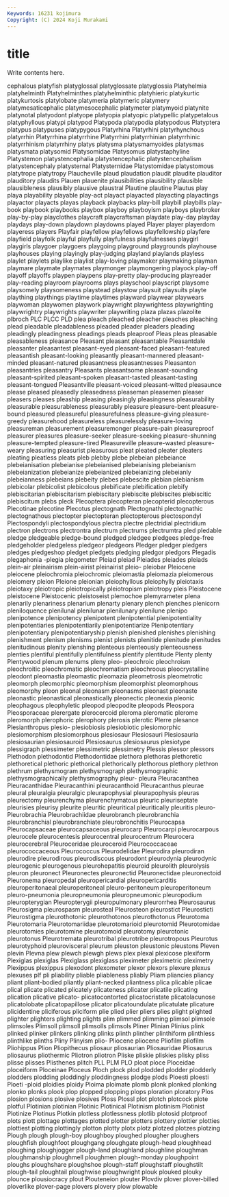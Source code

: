 ```yaml
---
Keywords: 16231 kojimura
Copyright: (C) 2024 Koji Murakami
---
```


# title

Write contents here.



cephalous platyfish platyglossal platyglossate
platyglossia Platyhelmia platyhelminth Platyhelminthes platyhelminthic platyhieric platykurtic platykurtosis platylobate platymeria
platymeric platymery platymesaticephalic platymesocephalic platymeter platymyoid platynite platynotal platyodont platyope
platyopia platyopic platypellic platypetalous platyphyllous platypi platypod Platypoda platypodia platypodous
Platyptera platypus platypuses platypygous Platyrhina Platyrhini platyrhynchous platyrrhin Platyrrhina platyrrhine
Platyrrhini platyrrhinian platyrrhinic platyrrhinism platyrrhiny platys platysma platysmamyoides platysmas platysmata
platysomid Platysomidae Platysomus platystaphyline Platystemon platystencephalia platystencephalic platystencephalism platystencephaly platysternal
Platysternidae Platystomidae platystomous platytrope platytropy Plaucheville plaud plaudation plaudit plaudite
plauditor plauditory plaudits Plauen plauenite plausibilities plausibility plausible plausibleness plausibly
plausive plaustral Plautine plautine Plautus play playa playability playable play-act
playact playacted playacting playactings playactor playacts playas playback playbacks play-bill
playbill playbills play-book playbook playbooks playbox playboy playboyism playboys playbroker
play-by-play playclothes playcraft playcraftsman playdate play-day playday playdays play-down playdown
playdowns played Player player playerdom playeress players Playfair playfellow playfellows
playfellowship playfere playfield playfolk playful playfully playfulness playfulnesses playgirl playgirls
playgoer playgoers playgoing playground playgrounds playhouse playhouses playing playingly play-judging
playland playlands playless playlet playlets playlike playlist play-loving playmaker playmaking
playman playmare playmate playmates playmonger playmongering playock play-off playoff playoffs
playpen playpens play-pretty play-producing playreader play-reading playroom playrooms plays playschool
playscript playsome playsomely playsomeness playstead playstow playsuit playsuits playte plaything
playthings playtime playtimes playward playwear playwears playwoman playwomen playwork playwright
playwrightess playwrighting playwrightry playwrights playwriter playwriting plaza plazas plazolite plbroch
PLC PLCC PLD plea pleach pleached pleacher pleaches pleaching plead
pleadable pleadableness pleaded pleader pleaders pleading pleadingly pleadingness pleadings pleads
pleaproof Pleas pleas pleasable pleasableness pleasance Pleasant pleasant pleasantable Pleasantdale
pleasanter pleasantest pleasant-eyed pleasant-faced pleasant-featured pleasantish pleasant-looking pleasantly pleasant-mannered pleasant-minded
pleasant-natured pleasantness pleasantnesses Pleasanton pleasantries pleasantry Pleasants pleasantsome pleasant-sounding pleasant-spirited
pleasant-spoken pleasant-tasted pleasant-tasting pleasant-tongued Pleasantville pleasant-voiced pleasant-witted pleasaunce please pleased
pleasedly pleasedness pleaseman pleasemen pleaser pleasers pleases pleaship pleasing pleasingly
pleasingness pleasurability pleasurable pleasurableness pleasurably pleasure pleasure-bent pleasure-bound pleasured pleasureful
pleasurefulness pleasure-giving pleasure-greedy pleasurehood pleasureless pleasurelessly pleasure-loving pleasureman pleasurement pleasuremonger
pleasure-pain pleasureproof pleasurer pleasures pleasure-seeker pleasure-seeking pleasure-shunning pleasure-tempted pleasure-tired Pleasureville
pleasure-wasted pleasure-weary pleasuring pleasurist pleasurous pleat pleated pleater pleaters pleating
pleatless pleats pleb plebby plebe plebeian plebeiance plebeianisation plebeianise plebeianised
plebeianising plebeianism plebeianization plebeianize plebeianized plebeianizing plebeianly plebeianness plebeians plebeity
plebes plebescite plebian plebianism plebicolar plebicolist plebicolous plebificate plebification plebify
plebiscitarian plebiscitarism plebiscitary plebiscite plebiscites plebiscitic plebiscitum plebs pleck Plecoptera
plecopteran plecopterid plecopterous Plecotinae plecotine Plecotus plectognath Plectognathi plectognathic plectognathous
plectopter plectopteran plectopterous plectospondyl Plectospondyli plectospondylous plectra plectre plectridial plectridium
plectron plectrons plectrontra plectrum plectrums plectrumtra pled pledable pledge pledgeable
pledge-bound pledged pledgee pledgees pledge-free pledgeholder pledgeless pledgeor pledgeors Pledger
pledger pledgers pledges pledgeshop pledget pledgets pledging pledgor pledgors Plegadis
plegaphonia -plegia plegometer Pleiad pleiad Pleiades pleiades pleiads plein-air pleinairism
plein-airist pleinairist pleio- pleiobar Pleiocene pleiocene pleiochromia pleiochromic pleiomastia pleiomazia
pleiomerous pleiomery pleion Pleione pleionian pleiophyllous pleiophylly pleiotaxis pleiotaxy pleiotropic
pleiotropically pleiotropism pleiotropy pleis Pleistocene pleistocene Pleistocenic pleistoseist plemochoe plemyrameter
plena plenarily plenariness plenarium plenarty plenary plench plenches plenicorn pleniloquence
plenilunal plenilunar plenilunary plenilune plenipo plenipotence plenipotency plenipotent plenipotential plenipotentiality
plenipotentiaries plenipotentiarily plenipotentiarize Plenipotentiary plenipotentiary plenipotentiaryship plenish plenished plenishes plenishing
plenishment plenism plenisms plenist plenists plenitide plenitude plenitudes plenitudinous plenity
plenshing plenteous plenteously plenteousness plenties plentiful plentifully plentifulness plentify plentitude
Plenty plenty Plentywood plenum plenums pleny pleo- pleochroic pleochroism pleochroitic
pleochromatic pleochromatism pleochroous pleocrystalline pleodont pleomastia pleomastic pleomazia pleometrosis pleometrotic
pleomorph pleomorphic pleomorphism pleomorphist pleomorphous pleomorphy pleon pleonal pleonasm pleonasms
pleonast pleonaste pleonastic pleonastical pleonastically pleonectic pleonexia pleonic pleophagous pleophyletic
pleopod pleopodite pleopods Pleospora Pleosporaceae plerergate plerocercoid pleroma pleromatic plerome
pleromorph plerophoric plerophory plerosis plerotic Plerre plesance Plesianthropus plesio- plesiobiosis
plesiobiotic plesiomorphic plesiomorphism plesiomorphous plesiosaur Plesiosauri Plesiosauria plesiosaurian plesiosauroid Plesiosaurus
plesiosaurus plesiotype plessigraph plessimeter plessimetric plessimetry Plessis plessor plessors Plethodon
plethodontid Plethodontidae plethora plethoras plethoretic plethoretical plethoric plethorical plethorically plethorous
plethory plethron plethrum plethysmogram plethysmograph plethysmographic plethysmographically plethysmography pleur- pleura
Pleuracanthea Pleuracanthidae Pleuracanthini pleuracanthoid Pleuracanthus pleurae pleural pleuralgia pleuralgic pleurapophysial
pleurapophysis pleuras pleurectomy pleurenchyma pleurenchymatous pleuric pleuriseptate pleurisies pleurisy pleurite
pleuritic pleuritical pleuritically pleuritis pleuro- Pleurobrachia Pleurobrachiidae pleurobranch pleurobranchia pleurobranchial
pleurobranchiate pleurobronchitis Pleurocapsa Pleurocapsaceae pleurocapsaceous pleurocarp Pleurocarpi pleurocarpous pleurocele pleurocentesis
pleurocentral pleurocentrum Pleurocera pleurocerebral Pleuroceridae pleuroceroid Pleurococcaceae pleurococcaceous Pleurococcus Pleurodelidae
Pleurodira pleurodiran pleurodire pleurodirous pleurodiscous pleurodont pleurodynia pleurodynic pleurogenic pleurogenous
pleurohepatitis pleuroid pleurolith pleurolysis pleuron pleuronect Pleuronectes pleuronectid Pleuronectidae pleuronectoid
Pleuronema pleuropedal pleuropericardial pleuropericarditis pleuroperitonaeal pleuroperitoneal pleuro-peritoneum pleuroperitoneum pleuro-pneumonia pleuropneumonia
pleuropneumonic pleuropodium pleuropterygian Pleuropterygii pleuropulmonary pleurorrhea Pleurosaurus Pleurosigma pleurospasm pleurosteal
Pleurosteon pleurostict Pleurosticti Pleurostigma pleurothotonic pleurothotonos pleurothotonus Pleurotoma Pleurotomaria Pleurotomariidae
pleurotomarioid pleurotomid Pleurotomidae pleurotomies pleurotomine pleurotomoid pleurotomy pleurotonic pleurotonus Pleurotremata
pleurotribal pleurotribe pleurotropous Pleurotus pleurotyphoid pleurovisceral pleurum pleuston pleustonic pleustons
Pleven plevin Plevna plew plewch plewgh plews plex plexal plexicose
plexiform Plexiglas plexiglas Plexiglass plexiglass pleximeter pleximetric pleximetry Plexippus plexippus
plexodont plexometer plexor plexors plexure plexus plexuses plf pli pliability
pliable pliableness pliably Pliam pliancies pliancy pliant pliant-bodied pliantly pliant-necked
pliantness plica plicable plicae plical plicate plicated plicately plicateness plicater
plicatile plicating plication plicative plicato- plicatocontorted plicatocristate plicatolacunose plicatolobate plicatopapillose
plicator plicatoundulate plicatulate plicature plicidentine pliciferous pliciform plie plied plier
pliers plies plight plighted plighter plighters plighting plights plim plimmed
plimming plimsol plimsole plimsoles Plimsoll plimsoll plimsolls plimsols Pliner Plinian
Plinius plink plinked plinker plinkers plinking plinks plinth plinther plinthiform
plinthless plinthlike plinths Pliny Plinyism plio- Pliocene pliocene Pliofilm pliofilm
Pliohippus Plion Pliopithecus pliosaur pliosaurian Pliosauridae Pliosaurus pliosaurus pliothermic Pliotron
pliotron Pliske pliskie pliskies plisky pliss plisse plisses Plisthenes plitch
PLL PLM PLO ploat ploce Ploceidae ploceiform Ploceinae Ploceus Ploch
plock plod plodded plodder plodderly plodders plodding ploddingly ploddingness plodge
plods Ploesti ploesti Ploeti -ploid ploidies ploidy Ploima ploimate plomb
plonk plonked plonking plonko plonks plook plop plopped plopping plops
ploration ploratory Plos plosion plosions plosive plosives Ploss Plossl plot
plotch plotcock plote plotful Plotinian plotinian Plotinic Plotinical Plotinism plotinism
Plotinist Plotinize Plotinus Plotkin plotless plotlessness plotlib plotosid plotproof plots
plott plottage plottages plotted plotter plotters plottery plottier plotties plottiest
plotting plottingly plotton plotty plotx plotz plotzed plotzes plotzing Plough
plough plough-boy ploughboy ploughed plougher ploughers ploughfish ploughfoot ploughgang ploughgate
plough-head ploughhead ploughing ploughjogger plough-land ploughland ploughline ploughman ploughmanship ploughmell
ploughmen plough-monday ploughpoint ploughs ploughshare ploughshoe plough-staff ploughstaff ploughstilt plough-tail
ploughtail ploughwise ploughwright plouk plouked plouky plounce plousiocracy plout Plouteneion
plouter Plovdiv plover plover-billed ploverlike plover-page plovers plovery plow plowable
